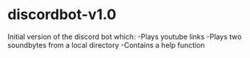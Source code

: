 # discordbot-v1.0
Initial version of the discord bot which:
-Plays youtube links
-Plays two soundbytes from a local directory
-Contains a help function
